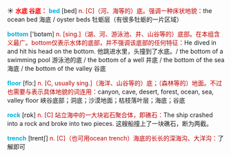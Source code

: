 ☀ <font color="red">**水底 谷底：**</font>
<font color="sky blue">**bed**</font> [bed] 
<font color="#c00000">n. [C]（河、海等的）底。强调一种床状地貌：</font>the ocean bed 海底 / oyster beds 牡蛎层（有很多牡蛎的一片区域）

<font color="sky blue">**bottom**</font> ['bɒtəm] 
<font color="#c00000">n. [sing.]（湖、河、游泳池、井、山谷等的）底部。在本组含义最广。bottom仅表示水体的底部，并不强调该底部的任何特征：</font>He dived in and hit his head on the bottom. 他跳进水里，头撞到了水底。/ the bottom of a swimming pool 游泳池的底 / the bottom of a well 井底 / the bottom of the sea 海底 / the bottom of the valley 谷底

<font color="sky blue">**floor**</font> [flɔ:] 
<font color="#c00000">n. [C, usually sing.]（海洋、山谷等的）底；（森林等的）地面。不过也需要与表示具体地貌的词连用：</font>canyon, cave, desert, forest, ocean, sea, valley floor 峡谷底部；洞底；沙漠地面；枯枝落叶层；海底；谷底 

<font color="sky blue">**rock**</font> [rɒk] 
<font color="#c00000">n. [C] 站立海中的一大块岩石聚合体，即礁石：</font>The ship crashed into a rock and broke into two pieces. 这艘船撞上了一块礁石，断为两截。
           
<font color="sky blue">**trench**</font> [trentʃ]
<font color="#c00000">n. [C]（也可用ocean trench）海底的长长的深海沟、大洋沟：</font>了解即可



